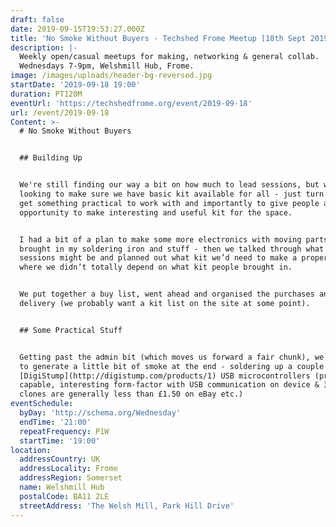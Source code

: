 ```yaml
---
draft: false
date: 2019-09-15T19:53:27.000Z
title: 'No Smoke Without Buyers - Techshed Frome Meetup [18th Sept 2019]'
description: |-
  Weekly open/casual meetups for making, networking & general collab.
  Wednesdays 7-9pm, Welshmill Hub, Frome.
image: /images/uploads/header-bg-reversed.jpg
startDate: '2019-09-18 19:00'
duration: PT120M
eventUrl: 'https://techshedfrome.org/event/2019-09-18'
url: /event/2019-09-18
Content: >-
  # No Smoke Without Buyers


  ## Building Up


  We're still finding our way a bit on how much to lead sessions, but we're
  looking to make sure we have basic kit available for all - just turn up and
  get something practical to work with and importantly to give people an
  opportunity to make interesting and useful kit for the space.


  I had a bit of a plan to make some more electronics with moving parts -
  brought in my soldering iron and stuff - then we talked through what next
  sessions might be and planned out what kit we’d need to make a proper session
  where we didn’t totally depend on what kit people brought in.


  We put together a buy list, went ahead and organised the purchases and
  delivery (we probably want a kit list on the site at some point).


  ## Some Practical Stuff


  Getting past the admin bit (which moves us forward a fair chunk), we managed
  to generate a little bit of smoke at the end - soldering up a couple of
  [DigiStump](http://digistump.com/products/1) USB microcontrollers (pretty
  capable, interesting form-factor with USB communication on device & 3rd part
  clones are generally less than £1.50 on eBay etc.)
eventSchedule:
  byDay: 'http://schema.org/Wednesday'
  endTime: '21:00'
  repeatFrequency: P1W
  startTime: '19:00'
location:
  addressCountry: UK
  addressLocality: Frome
  addressRegion: Somerset
  name: Welshmill Hub
  postalCode: BA11 2LE
  streetAddress: 'The Welsh Mill, Park Hill Drive'
---
```


